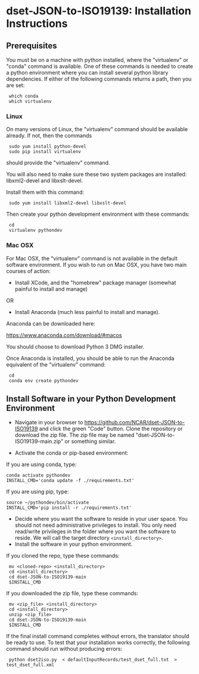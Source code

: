 # dset-JSON-to-ISO19139:  Installation Instructions


## Prerequisites 

You must be on a machine with python installed, where the "virtualenv" or "conda" command is available.  One of these commands is needed to create a python environment where you can install several python library dependencies.  If either of the following commands returns a path, then you are set:

     which conda
     which virtualenv


### Linux
On many versions of Linux, the "virtualenv" command should be available already.  If not, then the commands

     sudo yum install python-devel
     sudo pip install virtualenv 

should provide the "virtualenv" command.

You will also need to make sure these two system packages are installed: libxml2-devel and libxslt-devel.

Install them with this command: 

     sudo yum install libxml2-devel libxslt-devel

Then create your python development environment with these commands: 

     cd
     virtualenv pythondev

### Mac OSX
For Mac OSX, the "virtualenv" command is not available in the default software environment.   If you wish to run on Mac OSX, you have two main courses of action: 

*  Install XCode, and the "homebrew" package manager (somewhat painful to install and manage) 

OR

*  Install Anaconda (much less painful to install and manage).  

Anaconda can be downloaded here:   

https://www.anaconda.com/download/#macos

You should choose to download Python 3 DMG installer.

Once Anaconda is installed, you should be able to run the Anaconda equivalent of the "virtualenv" command: 

     cd
     conda env create pythondev
     

## Install Software in your Python Development Environment

* Navigate in your browser to https://github.com/NCAR/dset-JSON-to-ISO19139 and click the green "Code" button.   Clone the repository or download the zip file.   The zip file may be named "dset-JSON-to-ISO19139-main.zip" or something similar.

* Activate the conda or pip-based environment:

If you are using conda, type:

    conda activate pythondev
    INSTALL_CMD='conda update -f ./requirements.txt'

If you are using pip, type:

    source ~/pythondev/bin/activate
    INSTALL_CMD='pip install -r ./requirements.txt'

* Decide where you want the software to reside in your user space.  You should not need administrative privileges to install.   You only need read/write privileges in the folder where you want the software to reside.  We will call the target directory `<install_directory>`.
* Install the software in your python environment.
  
If you cloned the repo, type these commands:

     mv <cloned-repo> <install_directory>
     cd <install_directory>
     cd dset-JSON-to-ISO19139-main
     $INSTALL_CMD

If you downloaded the zip file, type these commands:

     mv <zip_file> <install_directory>
     cd <install_directory>
     unzip <zip_file>
     cd dset-JSON-to-ISO19139-main
     $INSTALL_CMD

If the final install command completes without errors, the translator should be ready to use.   To test that your installation works correctly, the following command should run without producing errors: 

     python dset2iso.py  < defaultInputRecords/test_dset_full.txt  > test_dset_full.xml
